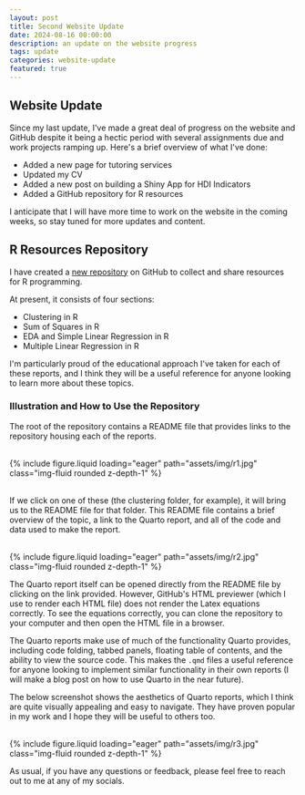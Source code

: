 ```yaml
---
layout: post
title: Second Website Update
date: 2024-08-16 00:00:00
description: an update on the website progress
tags: update
categories: website-update 
featured: true
---
```


## Website Update
Since my last update, I've made a great deal of progress on the website and GitHub despite it being a hectic period with several assignments due and work projects ramping up. Here's a brief overview of what I've done:

- Added a new page for tutoring services
- Updated my CV
- Added a new post on building a Shiny App for HDI Indicators
- Added a GitHub repository for R resources

I anticipate that I will have more time to work on the website in the coming weeks, so stay tuned for more updates and content.

## R Resources Repository
I have created a [new repository](https://github.com/endaflynn198/r-resources) on GitHub to collect and share resources for R programming.

At present, it consists of four sections:

- Clustering in R
- Sum of Squares in R
- EDA and Simple Linear Regression in R
- Multiple Linear Regression in R

I'm particularly proud of the educational approach I've taken for each of these reports, and I think they will be a useful reference for anyone looking to learn more about these topics.

### Illustration and How to Use the Repository
The root of the repository contains a README file that provides links to the repository housing each of the reports. 
<br>
<br>

<div class="row mt-1">
    <div class="col-sm mt-1 mt-md-0">
        {% include figure.liquid loading="eager" path="assets/img/r1.jpg" class="img-fluid rounded z-depth-1" %}
    </div>
</div>
<br>

If we click on one of these (the clustering folder, for example), it will bring us to the README file for that folder. This README file contains a brief overview of the topic, a link to the Quarto report, and all of the code and data used to make the report.
<br>
<br>

<div class="row mt-1">
    <div class="col-sm mt-1 mt-md-0">
        {% include figure.liquid loading="eager" path="assets/img/r2.jpg" class="img-fluid rounded z-depth-1" %}
    </div>
</div>

The Quarto report itself can be opened directly from the README file by clicking on the link provided. However, GitHub's HTML previewer (which I use to render each HTML file) does not render the Latex equations correctly. To see the equations correctly, you can clone the repository to your computer and then open the HTML file in a browser.

The Quarto reports make use of much of the functionality Quarto provides, including code folding, tabbed panels, floating table of contents, and the ability to view the source code. This makes the `.qmd` files a useful reference for anyone looking to implement similar functionality in their own reports (I will make a blog post on how to use Quarto in the near future).

The below screenshot shows the aesthetics of Quarto reports, which I think are quite visually appealing and easy to navigate. They have proven popular in my work and I hope they will be useful to others too.
<br>
<br>

<div class="row mt-1">
    <div class="col-sm mt-1 mt-md-0">
        {% include figure.liquid loading="eager" path="assets/img/r3.jpg" class="img-fluid rounded z-depth-1" %}
    </div>
</div>

As usual, if you have any questions or feedback, please feel free to reach out to me at any of my socials. 
<br>
<br>
